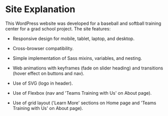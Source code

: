 # Site Explanation

This WordPress website was developed for a baseball and softball training center for a grad school project. The site features:


* Responsive design for mobile, tablet, laptop, and desktop.

* Cross-browser compatibility.

* Simple implementation of Sass mixins, variables, and nesting.

* Web animations with keyframes (fade on slider heading) and transitions (hover effect on buttons and nav).

*  Use of SVG (logo in header).

* Use of Flexbox (nav and 'Teams Training with Us' on About page).

* Use of grid layout ('Learn More' sections on Home page and 'Teams Training with Us' on About page).
